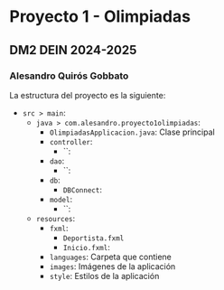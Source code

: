 # Proyecto 1 - Olimpiadas
## DM2 DEIN 2024-2025
### Alesandro Quirós Gobbato

La estructura del proyecto es la siguiente:
- `src > main`:
  - `java > com.alesandro.proyecto1olimpiadas`:
    - `OlimpiadasApplicacion.java`: Clase principal
    - `controller`:
      - ``:
    - `dao`:
      - ``:
    - `db`:
      - `DBConnect`:
    - `model`:
      - ``:
  - `resources`:
    - `fxml`:
      - `Deportista.fxml`
      - `Inicio.fxml`:
    - `languages`: Carpeta que contiene 
    - `images`: Imágenes de la aplicación
    - `style`: Estilos de la aplicación